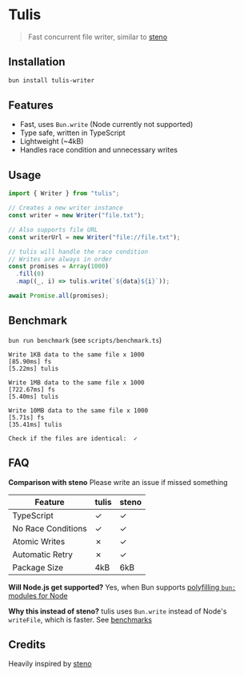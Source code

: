 # Tulis

> Fast concurrent file writer, similar to [steno](https://github.com/typicode/steno)

## Installation

```bash
bun install tulis-writer
```

## Features

- Fast, uses `Bun.write` (Node currently not supported)
- Type safe, written in TypeScript
- Lightweight (~4kB)
- Handles race condition and unnecessary writes

## Usage

```typescript
import { Writer } from "tulis";

// Creates a new writer instance
const writer = new Writer("file.txt");

// Also supports file URL
const writerUrl = new Writer("file://file.txt");

// tulis will handle the race condition
// Writes are always in order
const promises = Array(1000)
  .fill(0)
  .map((_, i) => tulis.write(`${data}${i}`));

await Promise.all(promises);
```

## Benchmark

`bun run benchmark` (see `scripts/benchmark.ts`)

```plaintext
Write 1KB data to the same file x 1000
[85.90ms] fs
[5.22ms] tulis

Write 1MB data to the same file x 1000
[722.67ms] fs
[5.40ms] tulis

Write 10MB data to the same file x 1000
[5.71s] fs
[35.41ms] tulis

Check if the files are identical:  ✓
```

## FAQ

**Comparison with steno**
Please write an issue if missed something

| Feature            | tulis | steno |
| ------------------ | ----- | ----- |
| TypeScript         | ✓     | ✓     |
| No Race Conditions | ✓     | ✓     |
| Atomic Writes      | ✗     | ✓     |
| Automatic Retry    | ✗     | ✓     |
| Package Size       | 4kB   | 6kB   |

**Will Node.js get supported?**
Yes, when Bun supports [polyfilling `bun:` modules for Node](https://bun.sh/docs/bundler#target)

**Why this instead of steno?**
tulis uses `Bun.write` instead of Node's `writeFile`, which is faster. See [benchmarks](#benchmark)

## Credits

Heavily inspired by [steno](https://github.com/typicode/steno)
